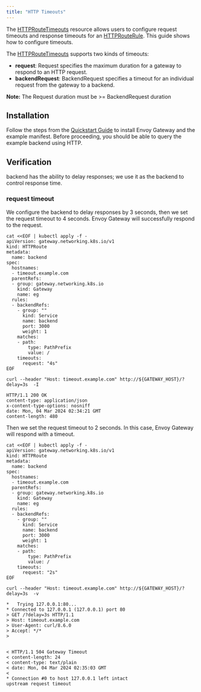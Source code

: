 ```yaml
---
title: "HTTP Timeouts"
---
```


The [HTTPRouteTimeouts][] resource allows users to configure request timeouts and response timeouts for an [HTTPRouteRule][]. This guide shows how to configure timeouts.

The [HTTPRouteTimeouts][] supports two kinds of timeouts:
- **request**: Request specifies the maximum duration for a gateway to respond to an HTTP request. 
- **backendRequest**: BackendRequest specifies a timeout for an individual request from the gateway to a backend.

__Note:__  The Request duration must be >= BackendRequest duration

## Installation

Follow the steps from the [Quickstart Guide](../quickstart) to install Envoy Gateway and the example manifest.
Before proceeding, you should be able to query the example backend using HTTP.

## Verification

backend has the ability to delay responses; we use it as the backend to control response time.

### request timeout
We configure the backend to delay responses by 3 seconds, then we set the request timeout to 4 seconds. Envoy Gateway will successfully respond to the request.

```shell
cat <<EOF | kubectl apply -f -
apiVersion: gateway.networking.k8s.io/v1
kind: HTTPRoute
metadata:
  name: backend
spec:
  hostnames:
  - timeout.example.com
  parentRefs:
  - group: gateway.networking.k8s.io
    kind: Gateway
    name: eg
  rules:
  - backendRefs:
    - group: ""
      kind: Service
      name: backend
      port: 3000
      weight: 1
    matches:
    - path:
        type: PathPrefix
        value: /
    timeouts:
      request: "4s"
EOF
```

```shell
curl --header "Host: timeout.example.com" http://${GATEWAY_HOST}/?delay=3s  -I
```

```console
HTTP/1.1 200 OK
content-type: application/json
x-content-type-options: nosniff
date: Mon, 04 Mar 2024 02:34:21 GMT
content-length: 480
```

Then we set the request timeout to 2 seconds. In this case, Envoy Gateway will respond with a timeout.

```shell
cat <<EOF | kubectl apply -f -
apiVersion: gateway.networking.k8s.io/v1
kind: HTTPRoute
metadata:
  name: backend
spec:
  hostnames:
  - timeout.example.com
  parentRefs:
  - group: gateway.networking.k8s.io
    kind: Gateway
    name: eg
  rules:
  - backendRefs:
    - group: ""
      kind: Service
      name: backend
      port: 3000
      weight: 1
    matches:
    - path:
        type: PathPrefix
        value: /
    timeouts:
      request: "2s"
EOF
```

```shell
curl --header "Host: timeout.example.com" http://${GATEWAY_HOST}/?delay=3s  -v
```

```console
*   Trying 127.0.0.1:80...
* Connected to 127.0.0.1 (127.0.0.1) port 80
> GET /?delay=3s HTTP/1.1
> Host: timeout.example.com
> User-Agent: curl/8.6.0
> Accept: */*
>


< HTTP/1.1 504 Gateway Timeout
< content-length: 24
< content-type: text/plain
< date: Mon, 04 Mar 2024 02:35:03 GMT
<
* Connection #0 to host 127.0.0.1 left intact
upstream request timeout
```

[HTTPRouteTimeouts]: https://gateway-api.sigs.k8s.io/reference/spec/#gateway.networking.k8s.io/v1.HTTPRouteTimeouts
[HTTPRouteRule]: https://gateway-api.sigs.k8s.io/reference/spec/#gateway.networking.k8s.io/v1.HTTPRouteRule
